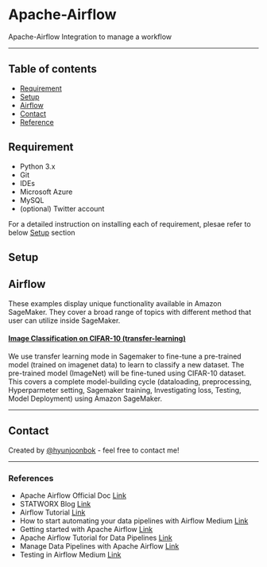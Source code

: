 # Apache-Airflow
Apache-Airflow Integration to manage a workflow

<hr>

## Table of contents
* [Requirement](#Requirement)
* [Setup](#Setup)
* [Airflow](#Airflow)
* [Contact](#Contact)
* [Reference](#Reference)


## Requirement
- Python 3.x
- Git
- IDEs
- Microsoft Azure
- MySQL
- (optional) Twitter account

For a detailed instruction on installing each of requirement, plesae refer to below [Setup](#Setup) section


## Setup





## Airflow

These examples display unique functionality available in Amazon SageMaker. They cover a broad range of topics with different method that user can utilize inside SageMaker.

   #### [Image Classification on CIFAR-10 (transfer-learning)](https://github.com/hyunjoonbok/amazon-sagemaker/blob/master/Image%20Classification%20on%20CIFAR-10%20(transfer-learning)%20in%20Amazon%20SageMaker.ipynb) 
   <p>
    We use transfer learning mode in Sagemaker to fine-tune a pre-trained model (trained on imagenet data) to learn to classify a new dataset. The pre-trained model (ImageNet) will be fine-tuned using CIFAR-10 dataset. This covers a complete model-building cycle (dataloading, preprocessing, Hyperparmeter setting, Sagemaker training, Investigating loss, Testing, Model Deployment) using Amazon SageMaker.
	</p>








<hr>

## Contact
Created by [@hyunjoonbok](https://www.linkedin.com/in/hyunjoonbok/) - feel free to contact me!

<hr>

### References 
- Apache Airflow Official Doc [Link](https://airflow.apache.org/docs/stable/installation.html)
- STATWORX Blog [Link](https://www.statworx.com/de/blog/airflow-for-data-scientists/) 
- Airflow Tutorial [Link](https://airflow-tutorial.readthedocs.io/en/latest/index.html)  
- How to start automating your data pipelines with Airflow Medium [Link](https://blog.insightdatascience.com/airflow-101-start-automating-your-batch-workflows-with-ease-8e7d35387f94)
- Getting started with Apache Airflow [Link](https://towardsdatascience.com/getting-started-with-apache-airflow-df1aa77d7b1b)
- Apache Airflow Tutorial for Data Pipelines [Link](https://godatadriven.com/blog/apache-airflow-tutorial-for-data-pipelines/)
- Manage Data Pipelines with Apache Airflow [Link](https://hackersandslackers.com/data-pipelines-apache-airflow/)
- Testing in Airflow Medium [Link](https://blog.usejournal.com/testing-in-airflow-part-1-dag-validation-tests-dag-definition-tests-and-unit-tests-2aa94970570c)
